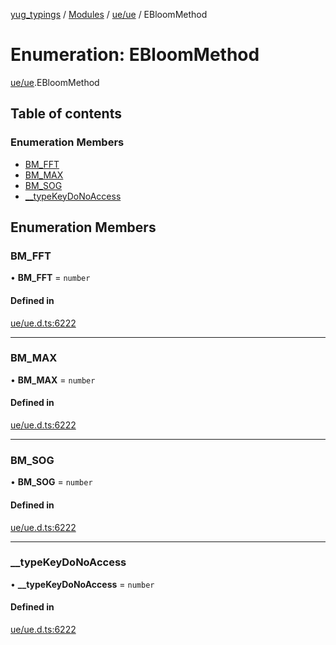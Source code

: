 [yug_typings](../README.md) / [Modules](../modules.md) / [ue/ue](../modules/ue_ue.md) / EBloomMethod

# Enumeration: EBloomMethod

[ue/ue](../modules/ue_ue.md).EBloomMethod

## Table of contents

### Enumeration Members

- [BM\_FFT](ue_ue.EBloomMethod.md#bm_fft)
- [BM\_MAX](ue_ue.EBloomMethod.md#bm_max)
- [BM\_SOG](ue_ue.EBloomMethod.md#bm_sog)
- [\_\_typeKeyDoNoAccess](ue_ue.EBloomMethod.md#__typekeydonoaccess)

## Enumeration Members

### BM\_FFT

• **BM\_FFT** = `number`

#### Defined in

[ue/ue.d.ts:6222](https://github.com/YugMetaverse/yug_typings/blob/25cad34/ue/ue.d.ts#L6222)

___

### BM\_MAX

• **BM\_MAX** = `number`

#### Defined in

[ue/ue.d.ts:6222](https://github.com/YugMetaverse/yug_typings/blob/25cad34/ue/ue.d.ts#L6222)

___

### BM\_SOG

• **BM\_SOG** = `number`

#### Defined in

[ue/ue.d.ts:6222](https://github.com/YugMetaverse/yug_typings/blob/25cad34/ue/ue.d.ts#L6222)

___

### \_\_typeKeyDoNoAccess

• **\_\_typeKeyDoNoAccess** = `number`

#### Defined in

[ue/ue.d.ts:6222](https://github.com/YugMetaverse/yug_typings/blob/25cad34/ue/ue.d.ts#L6222)
